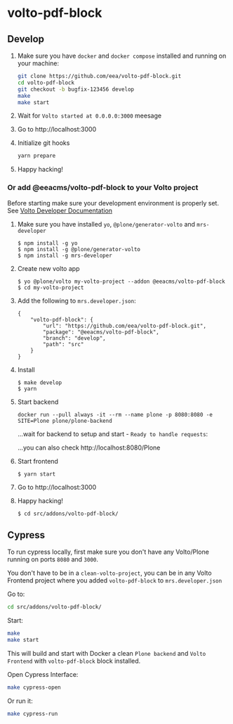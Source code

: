 # volto-pdf-block

## Develop

1. Make sure you have `docker` and `docker compose` installed and running on your machine:

    ```Bash
    git clone https://github.com/eea/volto-pdf-block.git
    cd volto-pdf-block
    git checkout -b bugfix-123456 develop
    make
    make start
    ```

1. Wait for `Volto started at 0.0.0.0:3000` meesage

1. Go to http://localhost:3000

1. Initialize git hooks

    ```Bash
    yarn prepare
    ```

1.  Happy hacking!

### Or add @eeacms/volto-pdf-block to your Volto project

Before starting make sure your development environment is properly set. See [Volto Developer Documentation](https://docs.voltocms.com/getting-started/install/)

1.  Make sure you have installed `yo`, `@plone/generator-volto` and `mrs-developer`

        $ npm install -g yo
        $ npm install -g @plone/generator-volto
        $ npm install -g mrs-developer

1.  Create new volto app

        $ yo @plone/volto my-volto-project --addon @eeacms/volto-pdf-block
        $ cd my-volto-project

1.  Add the following to `mrs.developer.json`:

        {
            "volto-pdf-block": {
                "url": "https://github.com/eea/volto-pdf-block.git",
                "package": "@eeacms/volto-pdf-block",
                "branch": "develop",
                "path": "src"
            }
        }

1.  Install

        $ make develop
        $ yarn

1.  Start backend

        docker run --pull always -it --rm --name plone -p 8080:8080 -e SITE=Plone plone/plone-backend

    ...wait for backend to setup and start - `Ready to handle requests`:

    ...you can also check http://localhost:8080/Plone

1.  Start frontend

        $ yarn start

1.  Go to http://localhost:3000

1.  Happy hacking!

        $ cd src/addons/volto-pdf-block/

## Cypress

To run cypress locally, first make sure you don't have any Volto/Plone running on ports `8080` and `3000`.

You don't have to be in a `clean-volto-project`, you can be in any Volto Frontend
project where you added `volto-pdf-block` to `mrs.developer.json`

Go to:

  ```BASH
  cd src/addons/volto-pdf-block/
  ```

Start:

  ```Bash
  make
  make start
  ```

This will build and start with Docker a clean `Plone backend` and `Volto Frontend` with `volto-pdf-block` block installed.

Open Cypress Interface:

  ```Bash
  make cypress-open
  ```

Or run it:

  ```Bash
  make cypress-run
  ```
